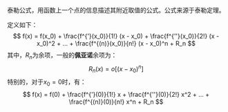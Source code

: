 泰勒公式，用函数上一个点的信息描述其附近取值的公式。公式来源于泰勒定理。

定义如下：
$$
f(x) = f(x_0) + 
\frac{f^{'}(x_0)}{1!} (x - x_0) +
\frac{f^{''}(x_0)}{2!} (x - x_0)^2 + ... +
\frac{f^{(n)}(x_0)}{n!} (x - x_0)^n +
R_n
$$
其中，$R_n$为余项，一般的**佩亚诺**余项为：
$$
R_n(x) = o[(x-x_0)^n]
$$
特别的，对于$x_0=0$时，有：
$$
f(x) = f(0) + 
\frac{f^{'}(0)}{1!} x +
\frac{f^{''}(0)}{2!} x^2 + ... +
\frac{f^{(n)}(0)}{n!} x^n +
R_n
$$